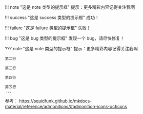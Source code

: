 !!! note "这是 note 类型的提示框"
提示：更多精彩内容记得关注我啊

!!! success "这是 success 类型的提示框"
成功！

!!! failure "这是 failure 类型的提示框"
失败！

!!! bug "这是 bug 类型的提示框"
发现一个 bug，请尽快修复！

??? note "这是 note 类型的提示框"
提示：更多精彩内容记得关注我啊

    第二行
    
    第三行
    
    第四行
    
    第五行
    ...

参考：
https://squidfunk.github.io/mkdocs-material/reference/admonitions/#admonition-icons-octicons